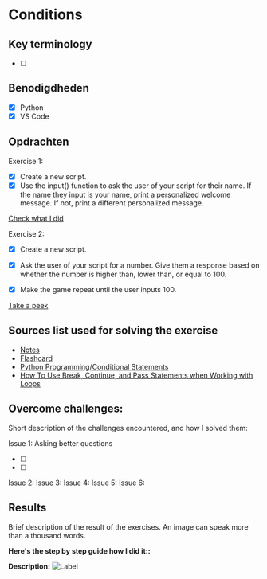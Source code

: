 # Conditions

## Key terminology

- [ ]

## Benodigdheden

- [x] Python
- [x] VS Code

## Opdrachten

Exercise 1:
- [x] Create a new script.
- [x] Use the input() function to ask the user of your script for their name. If the name they
input is your name, print a personalized welcome message. If not, print a different
personalized message.

[Check what I did]()

Exercise 2:
- [x] Create a new script.
- [x] Ask the user of your script for a number. Give them a response based on whether the
number is higher than, lower than, or equal to 100.
- [x] Make the game repeat until the user inputs 100.


[Take a peek]()

## Sources list used for solving the exercise

- [Notes]()
- [Flashcard]()
- [Python Programming/Conditional Statements](https://en.wikibooks.org/wiki/Python_Programming/Conditional_Statements)
- [How To Use Break, Continue, and Pass Statements when Working with Loops](https://cuny.manifoldapp.org/read/how-to-code-in-python-3/section/8adf4bec-a6ca-4a11-8c8d-4cf4052d5ac4)

## Overcome challenges:

Short description of the challenges encountered, and how I solved them:

Issue 1: Asking better questions

- [ ]
- [ ]

Issue 2:
Issue 3:
Issue 4:
Issue 5:
Issue 6:

## Results

Brief description of the result of the exercises. An image can speak more than a thousand words.

**Here's the step by step guide how I did it::**

**Description:**
![Label]()
